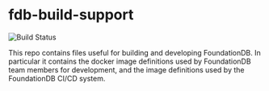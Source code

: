 # fdb-build-support

![Build Status](https://codebuild.us-west-2.amazonaws.com/badges?uuid=eyJlbmNyeXB0ZWREYXRhIjoibkVmakQ0VFc4SU5qdDBTaWhmekNVUTVSaExDSHNrT2hTOHRhVjhYODlKbzVEM2hRZmdIeTMrak8xeU1YLy8yOXQ2eFN5Rk5qWVFZazhQNFh1d1ViOVZVPSIsIml2UGFyYW1ldGVyU3BlYyI6IkNMQVRybGVvZDNacW9qWVAiLCJtYXRlcmlhbFNldFNlcmlhbCI6MX0%3D&branch=main)

This repo contains files useful for building and developing FoundationDB. In 
particular it contains the docker image definitions used by FoundationDB team 
members for development, and the image definitions used by the FoundationDB 
CI/CD system. 
